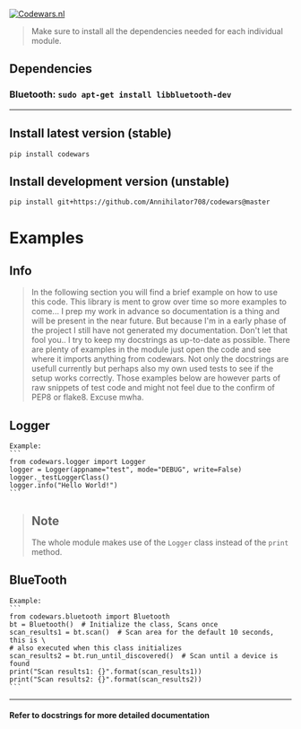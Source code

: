 [![Codewars.nl](https://codewars.nl/static/img/logo.png)](https://codewars.nl/)

>Make sure to install all the dependencies needed for each individual module.

## Dependencies
### Bluetooth: `sudo apt-get install libbluetooth-dev`

---
## Install latest version (stable)

    pip install codewars

## Install development version (unstable)

    pip install git+https://github.com/Annihilator708/codewars@master

# Examples
## Info

>In the following section you will find a brief example on how to use this
>code. This library is ment to grow over time so more examples to come... 
>I prep my work in advance so documentation is a thing and will be present in
>the near future. But because I'm in a early phase of the project I still have 
>not generated my documentation. Don't let that fool you.. I try to keep 
>my docstrings as up-to-date as possible. There are plenty of examples 
>in the module just open the code and see where it imports anything from
>codewars. Not only the docstrings are usefull currently but perhaps also my
>own used tests to see if the setup works correctly. 
>Those examples below are however parts of raw snippets of test code and might
>not feel due to the confirm of PEP8 or flake8. Excuse mwha.


## Logger

    Example:
    ```
    from codewars.logger import Logger
    logger = Logger(appname="test", mode="DEBUG", write=False)
    logger._testLoggerClass()
    logger.info("Hello World!")
    ```

>Note
>----
>The whole module makes use of the `Logger` class instead of the `print` method.

## BlueTooth

    Example:
    ```
    from codewars.bluetooth import Bluetooth
    bt = Bluetooth()  # Initialize the class, Scans once
    scan_results1 = bt.scan()  # Scan area for the default 10 seconds, this is \
    # also executed when this class initializes
    scan_results2 = bt.run_until_discovered()  # Scan until a device is found
    print("Scan results1: {}".format(scan_results1))
    print("Scan results2: {}".format(scan_results2))
    ```


---
#### Refer to docstrings for more detailed documentation